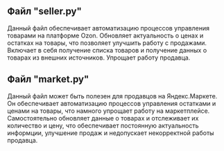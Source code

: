 ## Файл "seller.py"
Данный файл обеспечивает автоматизацию процессов управления товарами на платформе  Ozon. Обновляет актуальность о ценах и остатках на товары, что позволяет улучшить работу с продажами. Включает в себя получение списка товаров и получение данных о товарах из внешних источников. Упрощает работу продавца. 
## Файл "market.py"
Данный файл может быть полезен для продавцов на Яндекс.Маркете. Он обеспечивает автоматизацию процессов управления остатками и ценами на товары, что намного упрощает работу на маркетплейсе. Самостоятельно обновляет данные о товарах и отслеживает их количество и цену, что обеспечивает постоянную актуальность информции, улучшение продаж и недопускает некорректной работы продавца. 

